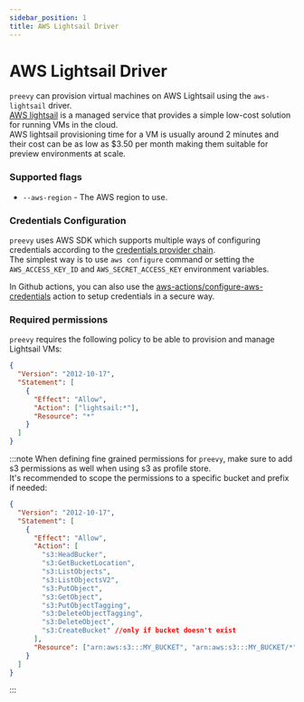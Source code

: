 ```yaml
---
sidebar_position: 1
title: AWS Lightsail Driver
---
```


# AWS Lightsail Driver

`preevy` can provision virtual machines on AWS Lightsail using the `aws-lightsail` driver.  
[AWS lightsail](https://aws.amazon.com/lightsail) is a managed service that provides a simple low-cost solution for running VMs in the cloud.  
AWS lightsail provisioning time for a VM is usually around 2 minutes and their cost can be as low as $3.50 per month making them suitable for preview environments at scale.


### Supported flags
- `--aws-region` - The AWS region to use.

### Credentials Configuration
`preevy` uses AWS SDK which supports multiple ways of configuring credentials  according to the [credentials provider chain](https://docs.aws.amazon.com/sdk-for-javascript/v3/developer-guide/setting-credentials-node.html).  
The simplest way is to use `aws configure` command or setting the `AWS_ACCESS_KEY_ID` and `AWS_SECRET_ACCESS_KEY` environment variables.

In Github actions, you can also use the [aws-actions/configure-aws-credentials](https://github.com/aws-actions/configure-aws-credentials) action to setup credentials in a secure way.

### Required permissions

`preevy` requires the following policy to be able to provision and manage Lightsail VMs:
```json
{
  "Version": "2012-10-17",
  "Statement": [
    {
      "Effect": "Allow",
      "Action": ["lightsail:*"],
      "Resource": "*"
    }
  ]
}

```

:::note
When defining fine grained permissions for `preevy`, make sure to add s3 permissions as well when using s3  as profile store.  
It's recommended to scope the permissions to a specific bucket and prefix if needed:

```json
{
  "Version": "2012-10-17",
  "Statement": [
    {
      "Effect": "Allow",
      "Action": [
        "s3:HeadBucker",
        "s3:GetBucketLocation",
        "s3:ListObjects",
        "s3:ListObjectsV2",
        "s3:PutObject",
        "s3:GetObject",
        "s3:PutObjectTagging",
        "s3:DeleteObjectTagging",
        "s3:DeleteObject",
        "s3:CreateBucket" //only if bucket doesn't exist
      ],
      "Resource": ["arn:aws:s3:::MY_BUCKET", "arn:aws:s3:::MY_BUCKET/*"]
    }
  ]
}

```
:::
